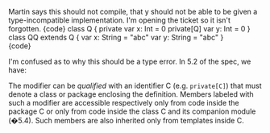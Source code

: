 Martin says this should not compile, that y should not be able to be given a type-incompatible implementation.  I'm opening the ticket so it isn't forgotten.
{code}
class Q {
  private var x: Int = 0
  private[Q] var y: Int = 0
}                                                                               
class QQ extends Q {
  var x: String = "abc"
  var y: String = "abc"
}  
{code}

I'm confused as to why this should be a type error. In 5.2 of the spec, we have:

The modifier can be _qualified_ with an identifier C (e.g.
`private[C]`) that must denote a class or package
enclosing the definition.  Members labeled with such a modifier are
accessible respectively only from code inside the package C or only
from code inside the class C and its companion module
(�5.4). Such members are also inherited only from
templates inside C.
